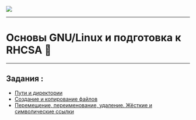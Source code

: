 <kbd>
<image src ="https://basis.gnulinux.pro/ru/latest/_static/logo.png">
</kbd>

---

# Основы GNU/Linux и подготовка к RHCSA 🐧

---

## Задания :

- [Пути и директории](gnu-linux-pro/6.пути_и_директории.md)
- [Создание и копирование файлов](gnu-linux-pro/7.создание_и_копирование_файлов.md)
- [Перемещение, переименование, удаление. Жёсткие и символические ссылки](8.перемещение_переименование_удаление_жёсткие_и_символические_ссылки.md)
